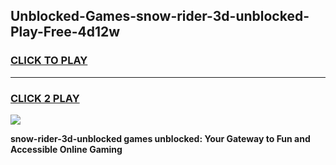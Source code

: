 
## Unblocked-Games-snow-rider-3d-unblocked-Play-Free-4d12w
<h3>
<a href="https://premium76.site?title=snow-rider-3d-unblocked&ref=12A">CLICK TO PLAY</a></h3>
<hr>

<h3>
<a href="https://premium76.site?title=snow-rider-3d-unblocked&ref=12A">CLICK 2 PLAY</a>
  
</h3>

<a href="https://premium76.site?title=snow-rider-3d-unblocked&ref=12A"><img src="https://clearcache.store/games.png"></a>


**snow-rider-3d-unblocked games unblocked: Your Gateway to Fun and Accessible Online Gaming**
